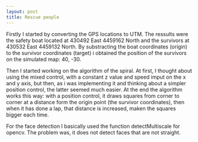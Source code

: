 ```yaml
---
layout: post
title: Rescue people
---
```


Firstly I started by converting the GPS locations to UTM. The ressults were the safety boat located at 430492 East 4459162 North and the survivors at 430532 East 4459132 North. By substracting the boat coordinates (origin) to the survivor coordinates (target) i obtained the position of the survivors on the simulated map: 40, -30.

Then I started working on the algorithm of the spiral. At first, I thought about using the mixed control, with a constant z value and speed imput on the x and y axis, but then, as i was implementing it and thinking about a simpler position control, the latter seemed much easier. At the end the algorithm works this way: with a position control, it draws squares from corner to corner at a distance form the origin point (the survivor coordinates), then when it has done a lap, that distance is increased, maken the squares bigger each time.

For the face detection I basically used the function detectMultiscale for opencv. The problem was, it does not detect faces that are not straight.
